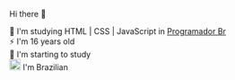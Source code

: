 Hi there 👋

🌱 I'm studying HTML | CSS | JavaScript in <a href="https://programadorbr.com" target="_blank"> Programador Br</a><br/> 
⚡ I'm 16 years old <br/>
🔭 I'm starting to study <br/>
<img src="https://user-images.githubusercontent.com/100587709/156024681-34c918a6-5481-4d30-98f4-e29aae2bd0e6.png" width= "20px"/> I'm 
Brazilian
<!--
**LuisHeli/LuisHeli** is a ✨ _special_ ✨ repository because its `README.md` (this file) appears on your GitHub profile.

Here are some ideas to get you started:

- 🔭 I’m currently working on ...
- 🌱 I’m currently learning ...
- 👯 I’m looking to collaborate on ...
- 🤔 I’m looking for help with ...
- 💬 Ask me about ...
- 📫 How to reach me: ...
- 😄 Pronouns: ...
- ⚡ Fun fact: ...
-->

